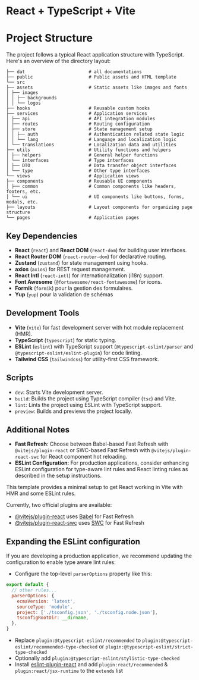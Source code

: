 # React + TypeScript + Vite

# Project Structure

The project follows a typical React application structure with TypeScript. Here's an overview of the directory layout:
```
├── dat                        # all documentations
├── public                     # Public assets and HTML template
└── src
├── assets                     # Static assets like images and fonts
│ ├── images
│ │ ├── backgrounds
│ │ └── logos
├── hooks                      # Reusable custom hooks
├── services                   # Application services
│ ├── api                      # API integration modules
│ ├── routes                   # Routing configuration
│ ├── store                    # State management setup
│ │ ├── auth                   # Authentication related state logic
│ │ └── lang                   # Language and localization logic
│ └── translations             # Localization data and utilities
├── utils                      # Utility functions and helpers
│ ├── helpers                  # General helper functions
│ └── interfaces               # Type interfaces
│ ├── DTO                      # Data transfer object interfaces
│ └── type                     # Other type interfaces
└── views                      # Application views
├── components                 # Reusable UI components
│ ├── common                   # Common components like headers, footers, etc.
│ └── ui                       # UI components like buttons, forms, modals, etc.
├── layouts                    # Layout components for organizing page structure
└── pages                      # Application pages
```

## Key Dependencies

- **React** (`react`) and **React DOM** (`react-dom`) for building user interfaces.
- **React Router DOM** (`react-router-dom`) for declarative routing.
- **Zustand** (`zustand`) for state management using hooks.
- **axios** (`axios`) for REST request management.
- **React Intl** (`react-intl`) for internationalization (i18n) support.
- **Font Awesome** (`@fortawesome/react-fontawesome`) for icons.
- **Formik** (`formik`) pour la gestion des formulaires.
- **Yup** (`yup`) pour la validation de schémas

## Development Tools

- **Vite** (`vite`) for fast development server with hot module replacement (HMR).
- **TypeScript** (`typescript`) for static typing.
- **ESLint** (`eslint`) with TypeScript support (`@typescript-eslint/parser` and `@typescript-eslint/eslint-plugin`) for code linting.
- **Tailwind CSS** (`tailwindcss`) for utility-first CSS framework.
  
## Scripts

- `dev`: Starts Vite development server.
- `build`: Builds the project using TypeScript compiler (`tsc`) and Vite.
- `lint`: Lints the project using ESLint with TypeScript support.
- `preview`: Builds and previews the project locally.

## Additional Notes

- **Fast Refresh**: Choose between Babel-based Fast Refresh with `@vitejs/plugin-react` or SWC-based Fast Refresh with `@vitejs/plugin-react-swc` for React component hot reloading.
- **ESLint Configuration**: For production applications, consider enhancing ESLint configuration for type-aware lint rules and React linting rules as described in the setup instructions.

This template provides a minimal setup to get React working in Vite with HMR and some ESLint rules.

Currently, two official plugins are available:

- [@vitejs/plugin-react](https://github.com/vitejs/vite-plugin-react/blob/main/packages/plugin-react/README.md) uses [Babel](https://babeljs.io/) for Fast Refresh
- [@vitejs/plugin-react-swc](https://github.com/vitejs/vite-plugin-react-swc) uses [SWC](https://swc.rs/) for Fast Refresh

## Expanding the ESLint configuration

If you are developing a production application, we recommend updating the configuration to enable type aware lint rules:

- Configure the top-level `parserOptions` property like this:

```js
export default {
  // other rules...
  parserOptions: {
    ecmaVersion: 'latest',
    sourceType: 'module',
    project: ['./tsconfig.json', './tsconfig.node.json'],
    tsconfigRootDir: __dirname,
  },
}
```

- Replace `plugin:@typescript-eslint/recommended` to `plugin:@typescript-eslint/recommended-type-checked` or `plugin:@typescript-eslint/strict-type-checked`
- Optionally add `plugin:@typescript-eslint/stylistic-type-checked`
- Install [eslint-plugin-react](https://github.com/jsx-eslint/eslint-plugin-react) and add `plugin:react/recommended` & `plugin:react/jsx-runtime` to the `extends` list

